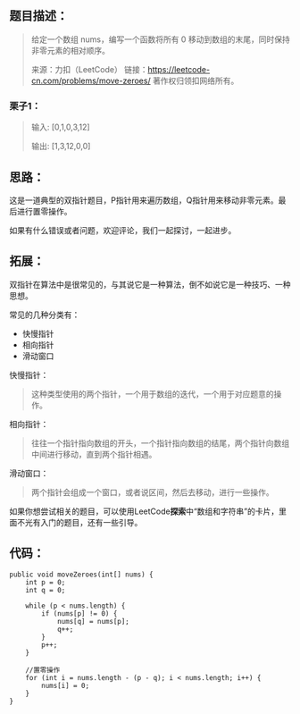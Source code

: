 ## 题目描述：
>给定一个数组 nums，编写一个函数将所有 0 移动到数组的末尾，同时保持非零元素的相对顺序。
>
> 来源：力扣（LeetCode）
 链接：https://leetcode-cn.com/problems/move-zeroes/
 著作权归领扣网络所有。

### 栗子1：

> 输入: [0,1,0,3,12]
>
>输出: [1,3,12,0,0]


## 思路：
这是一道典型的双指针题目，P指针用来遍历数组，Q指针用来移动非零元素。最后进行置零操作。

如果有什么错误或者问题，欢迎评论，我们一起探讨，一起进步。

## 拓展：
双指针在算法中是很常见的，与其说它是一种算法，倒不如说它是一种技巧、一种思想。

常见的几种分类有：

- 快慢指针
- 相向指针
- 滑动窗口

快慢指针：
> 这种类型使用的两个指针，一个用于数组的迭代，一个用于对应题意的操作。

相向指针：
> 往往一个指针指向数组的开头，一个指针指向数组的结尾，两个指针向数组中间进行移动，直到两个指针相遇。

滑动窗口：
> 两个指针会组成一个窗口，或者说区间，然后去移动，进行一些操作。

如果你想尝试相关的题目，可以使用LeetCode**探索**中“数组和字符串”的卡片，里面不光有入门的题目，还有一些引导。

## 代码：
    public void moveZeroes(int[] nums) {
        int p = 0;
        int q = 0;

        while (p < nums.length) {
            if (nums[p] != 0) {
                nums[q] = nums[p];
                q++;
            }
            p++;
        }

        //置零操作
        for (int i = nums.length - (p - q); i < nums.length; i++) {
            nums[i] = 0;
        }
    }